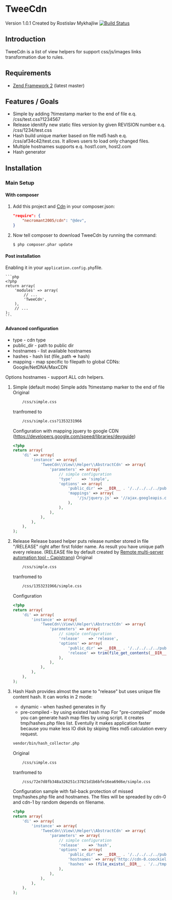 TweeCdn
=======
Version 1.0.1 Created by Rostislav Mykhajliw [![Build Status](https://secure.travis-ci.org/necromant2005/cdn.png?branch=master)](https://travis-ci.org/necromant2005/cdn)

Introduction
------------

TweeCdn is a list of view helpers for support css/js/images links transformation due to rules.

Requirements
------------

* [Zend Framework 2](https://github.com/zendframework/zf2) (latest master)

Features / Goals
----------------

* Simple by adding ?timestamp marker to the end of file e.q. /css/test.css?1234567
* Release idenitify new static files version by given REVISION number e.q. /css/1234/test.css
* Hash build unique marker based on file md5 hash e.q. /css/af34c42/test.css.
  It allows users to load only changed files.
* Multiple hostnames supports e.q. host1.com, host2.com
* Hash generator

Installation
------------

### Main Setup

#### With composer

1. Add this project and [Cdn](https://github.com/necromant2005/cdn) in your composer.json:

    ```json
    "require": {
        "necromant2005/cdn": "@dev",
    }
    ```

2. Now tell composer to download TweeCdn by running the command:

    ```bash
    $ php composer.phar update
    ```

#### Post installation

Enabling it in your `application.config.php`file.

    ```php
    <?php
    return array(
        'modules' => array(
            // ...
            'TweeCdn',
        ),
        // ...
    );
    ```
#### Advanced configuration
* type - cdn type
* public_dir - path to public dir
* hostnames - list available hostnames
* hashes - hash list (file_path => hash)
* mapping - map specific to filepath to global CDNs: Google/NetDNA/MaxCDN

Options hostnames - support ALL cdn helpers.

1. Simple (default mode)
    Simple adds ?timestamp marker to the end of file
    Original
    ```bash
        /css/simple.css
    ```
    tranfromed to
    ```bash
        /css/simple.css?1353231966
    ```
    Configuration with mapping jquery to google CDN (https://developers.google.com/speed/libraries/devguide)
    ```php
    <?php
    return array(
        'di' => array(
            'instance' => array(
                'TweeCdn\\View\\Helper\\AbstractCdn' => array(
                    'parameters' => array(
                        // simple configuration
                        'type'    => 'simple',
                        'options' => array(
                            'public_dir' => __DIR__ . '/../../../../public',
                            'mappings' => array(
                                '/js/jquery.js' => '//ajax.googleapis.com/ajax/libs/jquery/1.8.3/jquery.min.js'
                            ),
                        ),
                    ),
                ),
            ),
        ),
    );
    ```

2. Release
    Release based helper puts release number stored in file "/RELEASE" right after first folder name. As result you have unique path every release. (RELEASE file by default created by [Remote multi-server automation tool - Capistrano](http://capistranorb.com/))
    Original
    ```bash
        /css/simple.css
    ```
    tranfromed to
    ```bash
        /css/1353231966/simple.css
    ```
    Configuration
    ```php
    <?php
    return array(
        'di' => array(
            'instance' => array(
                'TweeCdn\\View\\Helper\\AbstractCdn' => array(
                    'parameters' => array(
                        // simple configuration
                        'release'    => 'release',
                        'options' => array(
                            'public_dir' => __DIR__ . '/../../../../public',
                            'release' => trim(file_get_contents(__DIR__ . '/../../../../REVISION')),
                        ),
                    ),
                ),
            ),
        ),
    );
    ```

3. Hash
    Hash provides almost the same to "release" but uses unique file content hash. It can works in 2 mode:
    * dynamic - when hashed generates in fly
    * pre-compiled - by using existed hash map
    For "pre-compiled" mode you can generate hash map files by using script. it creates tmp/hashes.php files list. Eventully it makes application faster because you make less IO disk by skiping files md5 calculation every request.
    ```bash
    vendor/bin/hash_collector.php

    ```
    Original
    ```bash
        /css/simple.css
    ```
    tranfromed to
    ```bash
        /css/72e7d8fb348a326251c37821d1b6bfe16ea69d6e/simple.css
    ```
    Configuration sample with fail-back protection of missed tmp/hashes.php file and hostnames.
    The files will be spreaded by cdn-0 and cdn-1 by random depends on filename.
    ```php
    <?php
    return array(
        'di' => array(
            'instance' => array(
                'TweeCdn\\View\\Helper\\AbstractCdn' => array(
                    'parameters' => array(
                        // simple configuration
                        'release'    => 'hash',
                        'options' => array(
                            'public_dir' => __DIR__ . '/../../../../public',
                            'hostnames' => array('http://cdn-0.coockieless.domain.com', 'http://cdn-1.coockieless.domain.com'),
                            'hashes' => (file_exists(__DIR__ . '/../tmp/hashes.php')) ? include __DIR__ . '/../tmp/hashes.php' : array(),
                        ),
                    ),
                ),
            ),
        ),
    );
    ```
